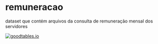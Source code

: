 # remuneracao
dataset que contém arquivos da consulta de remuneração mensal dos servidores

[![goodtables.io](https://goodtables.io/badge/github/dados-mg/remuneracao.svg)](https://goodtables.io/github/dados-mg/remuneracao)
